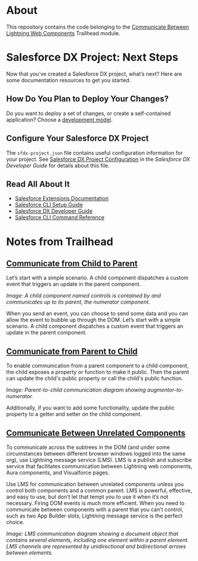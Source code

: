 # About

This repository contains the code belonging to the [Communicate Between Lightning Web Components](https://trailhead.salesforce.com/content/learn/projects/communicate-between-lightning-web-components?trail_id=build-lightning-web-components) Trailhead module.

# Salesforce DX Project: Next Steps

Now that you’ve created a Salesforce DX project, what’s next? Here are some documentation resources to get you started.

## How Do You Plan to Deploy Your Changes?

Do you want to deploy a set of changes, or create a self-contained application? Choose a [development model](https://developer.salesforce.com/tools/vscode/en/user-guide/development-models).

## Configure Your Salesforce DX Project

The `sfdx-project.json` file contains useful configuration information for your project. See [Salesforce DX Project Configuration](https://developer.salesforce.com/docs/atlas.en-us.sfdx_dev.meta/sfdx_dev/sfdx_dev_ws_config.htm) in the _Salesforce DX Developer Guide_ for details about this file.

## Read All About It

- [Salesforce Extensions Documentation](https://developer.salesforce.com/tools/vscode/)
- [Salesforce CLI Setup Guide](https://developer.salesforce.com/docs/atlas.en-us.sfdx_setup.meta/sfdx_setup/sfdx_setup_intro.htm)
- [Salesforce DX Developer Guide](https://developer.salesforce.com/docs/atlas.en-us.sfdx_dev.meta/sfdx_dev/sfdx_dev_intro.htm)
- [Salesforce CLI Command Reference](https://developer.salesforce.com/docs/atlas.en-us.sfdx_cli_reference.meta/sfdx_cli_reference/cli_reference.htm)

# Notes from Trailhead

## [Communicate from Child to Parent](https://trailhead.salesforce.com/content/learn/projects/communicate-between-lightning-web-components/communicate-from-child-to-parent?trail_id=build-lightning-web-components)

Let’s start with a simple scenario. A child component dispatches a custom event that triggers an update in the parent component.

_Image: A child component named controls is contained by and communicates up to its parent, the numerator component._

When you send an event, you can choose to send some data and you can allow the event to bubble up through the DOM. Let’s start with a simple scenario. A child component dispatches a custom event that triggers an update in the parent component.

## [Communicate from Parent to Child](https://trailhead.salesforce.com/content/learn/projects/communicate-between-lightning-web-components/communicate-from-parent-to-child?trail_id=build-lightning-web-components)

To enable communication from a parent component to a child component, the child exposes a property or function to make it public. Then the parent can update the child's public property or call the child's public function.

_Image: Parent-to-child communication diagram showing augmentor-to-numerator._

Additionally, if you want to add some functionality, update the public property to a getter and setter on the child component.

## [Communicate Between Unrelated Components](https://trailhead.salesforce.com/content/learn/projects/communicate-between-lightning-web-components/communicate-between-unrelated-components?trail_id=build-lightning-web-components)

To communicate across the subtrees in the DOM (and under some circumstances between different browser windows logged into the same org), use Lightning message service (LMS). LMS is a publish and subscribe service that facilitates communication between Lightning web components, Aura components, and Visualforce pages.

Use LMS for communication between unrelated components unless you control both components and a common parent. LMS is powerful, effective, and easy to use, but don’t let that tempt you to use it when it’s not necessary. Firing DOM events is much more efficient. When you need to communicate between components with a parent that you can’t control, such as two App Builder slots, Lightning message service is the perfect choice.

_Image: LMS communication diagram showing a document object that contains several elements, including one element within a parent element. LMS channels are represented by unidirectional and bidirectional arrows between elements._
